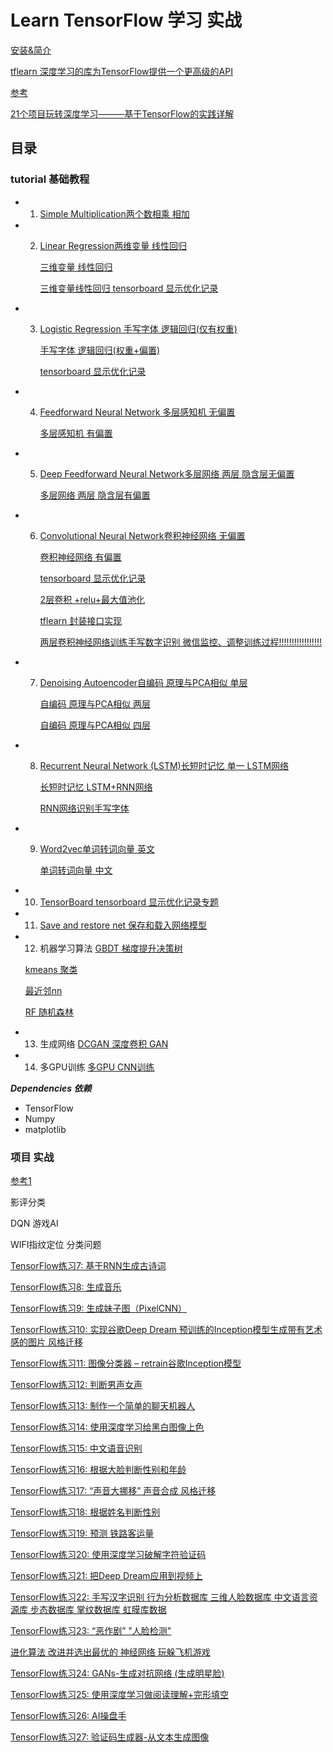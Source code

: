 # Learn TensorFlow 学习 实战

[安装&简介](https://github.com/Ewenwan/MVision/tree/master/darknect/tensorflow)

[tflearn 深度学习的库为TensorFlow提供一个更高级的API ](https://github.com/Ewenwan/tflearn)

[参考](https://github.com/aymericdamien/TensorFlow-Examples)

[21个项目玩转深度学习———基于TensorFlow的实践详解](https://github.com/Ewenwan/Deep-Learning-21-Examples)

## 目录
### tutorial 基础教程
* 1. [Simple Multiplication两个数相乘 相加  ](tutorial/00_multiply.py) 
* 2. [Linear Regression两维变量 线性回归](tutorial/01_linear_regression.py)
  
     [三维变量 线性回归](tutorial/01_linear_regression3.py)
  
     [三维变量线性回归 tensorboard 显示优化记录](tutorial/01_linear_regression3_graph.py)
* 3. [Logistic Regression 手写字体 逻辑回归(仅有权重)](tutorial/02_logistic_regression.py)
  
     [手写字体 逻辑回归(权重+偏置)](tutorial/02_logistic_regression2.py)
  
     [tensorboard 显示优化记录](tutorial/02_logistic_regression2_tf_board_graph.py)
* 4. [Feedforward Neural Network 多层感知机 无偏置](tutorial/03_net.py)
 
     [多层感知机 有偏置](tutorial/03_net2.py)
* 5. [Deep Feedforward Neural Network多层网络 两层 隐含层无偏置](tutorial/04_modern_net.py)
  
     [多层网络 两层 隐含层有偏置](tutorial/04_modern_net2.py)
* 6. [Convolutional Neural Network卷积神经网络 无偏置](tutorial/05_convolutional_net.py)
  
     [卷积神经网络 有偏置](tutorial/05_convolutional_net2.py)
  
     [tensorboard 显示优化记录](tutorial/05_convolutional_net3_board.py)
  
     [2层卷积 +relu+最大值池化](tutorial/05_convolutional_net4.py)
  
     [tflearn 封装接口实现](tutorial/05_convolutional_net5.py)
  
     [两层卷积神经网络训练手写数字识别 微信监控、调整训练过程!!!!!!!!!!!!!!!!!](tutorial/05_convolutional_net6.py)
  
* 7. [Denoising Autoencoder自编码 原理与PCA相似  单层 ](tutorial/06_autoencoder.py)
  
     [自编码 原理与PCA相似  两层](tutorial/06_autoencoder2.py)
  
     [自编码 原理与PCA相似  四层](tutorial/06_autoencoder3.py)
* 8. [Recurrent Neural Network (LSTM)长短时记忆   单一 LSTM网络](tutorial/07_lstm.py)
  
     [长短时记忆   LSTM+RNN网络](tutorial/07_lstm2.py)
  
     [RNN网络识别手写字体](tutorial/07_lstm3.py)
* 9. [Word2vec单词转词向量 英文](tutorial/08_word2vec.py)
  
     [单词转词向量 中文](tutorial/08_word2vec2.py)
* 10. [TensorBoard tensorboard 显示优化记录专题](tutorial/09_tensorboard.py)
* 11. [Save and restore net 保存和载入网络模型](tutorial/10_save_restore_net.py)

* 12. 机器学习算法
     [GBDT 梯度提升决策树](https://github.com/aymericdamien/TensorFlow-Examples/blob/master/examples/2_BasicModels/gradient_boosted_decision_tree.py)
  
     [kmeans 聚类](https://github.com/aymericdamien/TensorFlow-Examples/blob/master/examples/2_BasicModels/kmeans.py)
  
     [最近邻nn](https://github.com/aymericdamien/TensorFlow-Examples/blob/master/examples/2_BasicModels/nearest_neighbor.py)
  
     [RF 随机森林](https://github.com/aymericdamien/TensorFlow-Examples/blob/master/examples/2_BasicModels/random_forest.py)
  
* 13. 生成网络 
     [DCGAN 深度卷积 GAN ](https://github.com/aymericdamien/TensorFlow-Examples/blob/master/examples/3_NeuralNetworks/dcgan.py)

* 14. 多GPU训练
     [多GPU CNN训练](https://github.com/aymericdamien/TensorFlow-Examples/blob/master/examples/6_MultiGPU/multigpu_cnn.py)

***Dependencies 依赖***
* TensorFlow
* Numpy
* matplotlib


### 项目 实战

[参考1](http://blog.topspeedsnail.com/archives/10399#more-10399)

影评分类

DQN 游戏AI

WIFI指纹定位 分类问题


[TensorFlow练习7: 基于RNN生成古诗词](http://blog.topspeedsnail.com/archives/10542)

[TensorFlow练习8: 生成音乐](http://blog.topspeedsnail.com/archives/10508)

[TensorFlow练习9: 生成妹子图（PixelCNN）](http://blog.topspeedsnail.com/archives/10660)

[TensorFlow练习10: 实现谷歌Deep Dream 预训练的Inception模型生成带有艺术感的图片 风格迁移](http://blog.topspeedsnail.com/archives/10667)

[TensorFlow练习11: 图像分类器 – retrain谷歌Inception模型](http://blog.topspeedsnail.com/archives/10685)

[TensorFlow练习12: 判断男声女声](http://blog.topspeedsnail.com/archives/10729)

[TensorFlow练习13: 制作一个简单的聊天机器人](http://blog.topspeedsnail.com/archives/10735)

[TensorFlow练习14: 使用深度学习给黑白图像上色](http://blog.topspeedsnail.com/archives/10754)

[TensorFlow练习15: 中文语音识别](http://blog.topspeedsnail.com/archives/10696)

[TensorFlow练习16: 根据大脸判断性别和年龄](http://blog.topspeedsnail.com/archives/10767)

[TensorFlow练习17: “声音大挪移” 声音合成 风格迁移](http://blog.topspeedsnail.com/archives/10812)

[TensorFlow练习18: 根据姓名判断性别](http://blog.topspeedsnail.com/archives/10833)

[TensorFlow练习19: 预测 铁路客运量](http://blog.topspeedsnail.com/archives/10845)

[TensorFlow练习20: 使用深度学习破解字符验证码](http://blog.topspeedsnail.com/archives/10858)

[TensorFlow练习21: 把Deep Dream应用到视频上](http://blog.topspeedsnail.com/archives/10880)

[TensorFlow练习22: 手写汉字识别 行为分析数据库
三维人脸数据库
中文语言资源库
步态数据库
掌纹数据库
虹膜库数据](http://blog.topspeedsnail.com/archives/10897)

[TensorFlow练习23: “恶作剧” "人脸检测"](http://blog.topspeedsnail.com/archives/10931)

[进化算法 改进并选出最优的 神经网络 玩躲飞机游戏](http://blog.topspeedsnail.com/archives/10952)

[TensorFlow练习24: GANs-生成对抗网络 (生成明星脸)](http://blog.topspeedsnail.com/archives/10977)

[TensorFlow练习25: 使用深度学习做阅读理解+完形填空](http://blog.topspeedsnail.com/archives/11062)

[TensorFlow练习26: AI操盘手](http://blog.topspeedsnail.com/archives/11115)

[TensorFlow练习27: 验证码生成器-从文本生成图像](http://blog.topspeedsnail.com/archives/11150)
